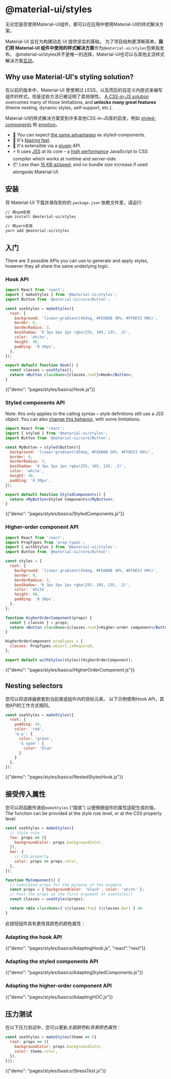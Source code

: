 # @material-ui/styles

<p class="description">无论您是否使用Material-UI组件，都可以在应用中使用Material-UI的样式解决方案。</p>

Material-UI 旨在为构建动态 UI 提供坚实的基础。 为了项目结构更清晰简单，**我们将 Material-UI 组件中使用的样式解决方案**作为` @material-ui/styles `包单独发布。 @material-ui/styles并不是唯一的选择，Material-UI也可以与其他主流样式解决方案[互动](/guides/interoperability/)。

## Why use Material-UI's styling solution?

在以前的版本中，Material-UI 曾使用过 LESS，以及而后的自定义内嵌式来编写组件的样式。但是这些方法已被证明了其局限性。 [A *CSS-in-JS* solution](https://github.com/oliviertassinari/a-journey-toward-better-style) overcomes many of those limitations, and **unlocks many great features** (theme nesting, dynamic styles, self-support, etc.).

Material-UI的样式解决方案受到许多其他CSS-in-JS库的启发，例如 [styled-components](https://www.styled-components.com/) 和 [emotion](https://emotion.sh/)。

- 💅 You can expect [the same advantages](https://www.styled-components.com/docs/basics#motivation) as styled-components.
- 🚀 It's [blazing fast](https://github.com/mui-org/material-ui/blob/master/packages/material-ui-benchmark/README.md#material-uistyles).
- 🧩 It's extensible via a [plugin](https://github.com/cssinjs/jss/blob/master/docs/plugins.md) API.
- ⚡️ It uses [JSS](https://github.com/cssinjs/jss) at its core – a [high performance](https://github.com/cssinjs/jss/blob/master/docs/performance.md) JavaScript to CSS compiler which works at runtime and server-side.
- 📦 Less than [15 KB gzipped](https://bundlephobia.com/result?p=@material-ui/styles); and no bundle size increase if used alongside Material-UI.

## 安装

将 Material-UI 下载并保存到你的 `package.json` 依赖文件里，请运行:

```sh
// 用npm安装
npm install @material-ui/styles

// 用yarn安装
yarn add @material-ui/styles
```

## 入门

There are 3 possible APIs you can use to generate and apply styles, however they all share the same underlying logic.

### Hook API

```jsx
import React from 'react';
import { makeStyles } from '@material-ui/styles';
import Button from '@material-ui/core/Button';

const useStyles = makeStyles({
  root: {
    background: 'linear-gradient(45deg, #FE6B8B 30%, #FF8E53 90%)',
    border: 0,
    borderRadius: 3,
    boxShadow: '0 3px 5px 2px rgba(255, 105, 135, .3)',
    color: 'white',
    height: 48,
    padding: '0 30px',
  },
});

export default function Hook() {
  const classes = useStyles();
  return <Button className={classes.root}>Hook</Button>;
}
```

{{"demo": "pages/styles/basics/Hook.js"}}

### Styled components API

Note: this only applies to the calling syntax – style definitions still use a JSS object. You can also [change this behavior](/styles/advanced/#string-templates), with some limitations.

```jsx
import React from 'react';
import { styled } from '@material-ui/styles';
import Button from '@material-ui/core/Button';

const MyButton = styled(Button)({
  background: 'linear-gradient(45deg, #FE6B8B 30%, #FF8E53 90%)',
  border: 0,
  borderRadius: 3,
  boxShadow: '0 3px 5px 2px rgba(255, 105, 135, .3)',
  color: 'white',
  height: 48,
  padding: '0 30px',
});

export default function StyledComponents() {
  return <MyButton>Styled Components</MyButton>;
}
```

{{"demo": "pages/styles/basics/StyledComponents.js"}}

### Higher-order component API

```jsx
import React from 'react';
import PropTypes from 'prop-types';
import { withStyles } from '@material-ui/styles';
import Button from '@material-ui/core/Button';

const styles = {
  root: {
    background: 'linear-gradient(45deg, #FE6B8B 30%, #FF8E53 90%)',
    border: 0,
    borderRadius: 3,
    boxShadow: '0 3px 5px 2px rgba(255, 105, 135, .3)',
    color: 'white',
    height: 48,
    padding: '0 30px',
  },
};

function HigherOrderComponent(props) {
  const { classes } = props;
  return <Button className={classes.root}>Higher-order component</Button>;
}

HigherOrderComponent.propTypes = {
  classes: PropTypes.object.isRequired,
};

export default withStyles(styles)(HigherOrderComponent);
```

{{"demo": "pages/styles/basics/HigherOrderComponent.js"}}

## Nesting selectors

您可以将选择器嵌套到当前类或组件内的目标元素。 以下示例使用Hook API，其他API的工作方式相同。

```js
const useStyles = makeStyles({
  root: {
    padding: 16,
    color: 'red',
    '& p': {
      color: 'green',
      '& span': {
        color: 'blue'
      }
    }
  },
});
```

{{"demo": "pages/styles/basics/NestedStylesHook.js"}}

## 接受传入属性

您可以将函数传递给` makeStyles ` (“插值”) 以便根据组件的属性适配生成的值。 The function can be provided at the style rule level, or at the CSS property level:

```jsx
const useStyles = makeStyles({
  // style rule
  foo: props => ({
    backgroundColor: props.backgroundColor,
  }),
  bar: {
    // CSS property
    color: props => props.color,
  },
});

function MyComponent() {
  // Simulated props for the purpose of the example
  const props = { backgroundColor: 'black', color: 'white' };
  // Pass the props as the first argument of useStyles()
  const classes = useStyles(props);

  return <div className={`${classes.foo} ${classes.bar}`} />
}
```

此按钮组件具有更改其颜色的颜色属性：

### Adapting the hook API

{{"demo": "pages/styles/basics/AdaptingHook.js", "react":"next"}}

### Adapting the styled components API

{{"demo": "pages/styles/basics/AdaptingStyledComponents.js"}}

### Adapting the higher-order component API

{{"demo": "pages/styles/basics/AdaptingHOC.js"}}

## 压力测试

在以下压力测试中，您可以更新*主题颜色*和*背景颜色属性*：

```js
const useStyles = makeStyles(theme => ({
  root: props => ({
    backgroundColor: props.backgroundColor,
    color: theme.color,
  }),
}));
```

{{"demo": "pages/styles/basics/StressTest.js"}}
